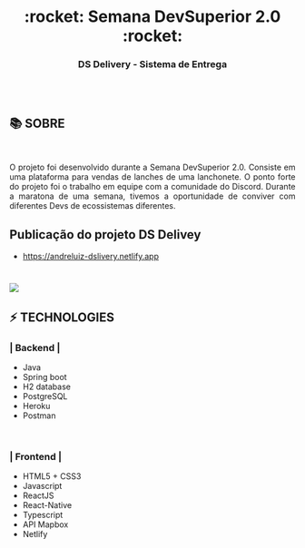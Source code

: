<div align = "center">
<h1>:rocket: Semana DevSuperior 2.0 :rocket:</h1>
<h3>DS Delivery - Sistema de Entrega  </h3>

<br>
<br>

</div>

## :books: SOBRE
<br>

<p align="justify">O projeto foi desenvolvido durante a Semana DevSuperior 2.0. Consiste em uma plataforma para vendas de lanches de uma lanchonete. O ponto forte do projeto foi o trabalho em equipe com a comunidade do Discord. Durante a maratona de uma semana, tivemos a oportunidade de conviver com diferentes Devs de ecossistemas diferentes.</p>

## Publicação do projeto DS Delivey

- https://andreluiz-dslivery.netlify.app

<h1>
<img src="media/video.gif">
</h1>

## :zap: TECHNOLOGIES

### | Backend | 

* Java 
* Spring boot 
* H2 database  
* PostgreSQL 
* Heroku 
* Postman

<br>

### | Frontend | 
* HTML5 + CSS3 
* Javascript 
* ReactJS 
* React-Native 
* Typescript 
* API Mapbox 
* Netlify
